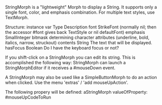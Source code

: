 StringMorph is a "lightweight" Morph to display a String. It supports only a single font, color, and emphasis combination. For multiple text styles, use TextMorph.

Structure:
instance var    	Type              Description 
font 			StrikeFont 		(normally nil; then the accessor #font gives back TextStyle 
				or nil			defaultFont) 
emphasis 		SmallInteger	bitmask determining character attributes (underline, bold, 								italics, narrow, struckout) 
contents 		String 			The text that will be displayed. 
hasFocus 		Boolean 		Do I have the keyboard focus or not? 

If you shift-click on a StringMorph you can edit its string. This is accomplished the following way: StringMorph can launch a StringMorphEditor if it receives a #mouseDown event.

A StringMorph may also be used like a SimpleButtonMorph to do an action when clicked. Use the menu 'extras' / 'add mouseUpAction'.

The following propery will be defined:
aStringMorph valueOfProperty: #mouseUpCodeToRun